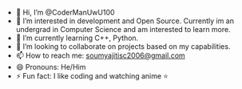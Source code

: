 - 👋 Hi, I’m @CoderManUwU100
- 👀 I’m interested in development and Open Source. Currently im an undergrad in Computer Science and am interested to learn more.
- 🌱 I’m currently learning C++, Python.
- 💞️ I’m looking to collaborate on projects based on my capabilities.
- 📫 How to reach me: soumyajitisc2006@gmail.com 
- 😄 Pronouns: He/Him
- ⚡ Fun fact: I like coding and watching anime ⭐

<!---
CoderManUwU100/CoderManUwU100 is a ✨ special ✨ repository because its `README.md` (this file) appears on your GitHub profile.
You can click the Preview link to take a look at your changes.
--->
